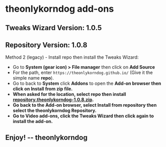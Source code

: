 # theonlykorndog add-ons
## Tweaks Wizard Version: 1.0.5
## Repository Version:    1.0.8


Method 2 (legacy) - Install repo then install the Tweaks Wizard:

<p align="left">
  <ul>
    <li>Go to <strong>System (gear icon) > File manager</strong> then click on <strong>Add Source</strong></li>
    <li>For the path, enter <code>https://theonlykorndog.github.io/</code> (Give it the simple name <strong>repo</strong>).</li>
    <li>Go to back to <strong>System</strong> click <strong>Addons</strong> to open the <strong>Add-on browser</dtrong> then click on <strong>Install from zip file</strong>.</li>
    <li>When asked for the location, select <strong>repo</strong> then install <strong><a href="repository.theonlykorndog-1.0.8.zip">repository.theonlykorndog-1.0.8.zip</a></strong>.</li>
    <li>Go back to the <strong>Add-on browser</strong>, select <strong>Install from repository</strong> then select the <strong>theonlykorndog Repository</strong>.</li>
    <li>Go to <strong>Video add-ons</strong>, click the <strong>Tweaks Wizard</strong> then click again to install the add-on.</li>
  </ul>
</p>

## Enjoy! -- theonlykorndog

